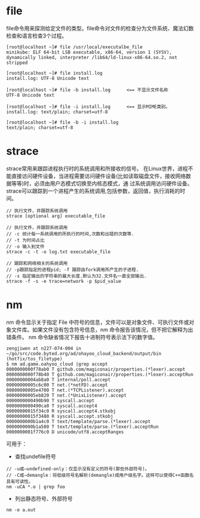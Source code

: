 # file
file命令用来探测给定文件的类型。file命令对文件的检查分为文件系统、魔法幻数检查和语言检查3个过程。

```
[root@localhost ~]# file /usr/local/executalbe_file
minikube: ELF 64-bit LSB executable, x86-64, version 1 (SYSV), dynamically linked, interpreter /lib64/ld-linux-x86-64.so.2, not stripped

[root@localhost ~]# file install.log
install.log: UTF-8 Unicode text

[root@localhost ~]# file -b install.log      <== 不显示文件名称
UTF-8 Unicode text

[root@localhost ~]# file -i install.log      <== 显示MIME类别。
install.log: text/plain; charset=utf-8

[root@localhost ~]# file -b -i install.log
text/plain; charset=utf-8
```

# strace
strace常用来跟踪进程执行时的系统调用和所接收的信号。 在Linux世界，进程不能直接访问硬件设备，当进程需要访问硬件设备(比如读取磁盘文件，接收网络数据等等)时，必须由用户态模式切换至内核态模式，通 过系统调用访问硬件设备。strace可以跟踪到一个进程产生的系统调用,包括参数，返回值，执行消耗的时间。

```
// 执行文件，并跟踪系统调用
strace [optional arg] executable_file

// 执行文件，并跟踪系统调用
// -c 统计每一系统调用的所执行的时间,次数和出错的次数等.
// -t 为时间占比
// -o 输入到文件
strace -c -t -o log.txt executable_file

// 跟踪和网络相关的系统调用
// -p跟踪指定的进程pid; -f 跟踪由fork调用所产生的子进程.
// -s 指定输出的字符串的最大长度.默认为32.文件名一直全部输出.
strace -f -s -e trace=network -p $pid_value 
```

# nm
nm 命令显示关于指定 File 中符号的信息，文件可以是对象文件、可执行文件或对象文件库。如果文件没有包含符号信息，nm 命令报告该情况，但不把它解释为出错条件。 nm 命令缺省情况下报告十进制符号表示法下的数字值。

```
zengjiwen at n227-074-004 in ~/go/src/code.byted.org/ad/ohayoo_cloud_backend/output/bin (hotfix/tos_filetype)
$ nm ad.game.oahyoo_cloud |grep accept
0000000000f78ab0 T github.com/magiconair/properties.(*lexer).accept
0000000000f78b40 T github.com/magiconair/properties.(*lexer).acceptRun
00000000004ab8a0 T internal/poll.accept
00000000005c6c00 T net.(*netFD).accept
00000000005e4700 T net.(*TCPListener).accept
00000000005eb820 T net.(*UnixListener).accept
0000000000490b90 T syscall.accept
0000000000490ca0 T syscall.accept4
00000000015f34c0 R syscall.accept4.stkobj
00000000015f3480 R syscall.accept.stkobj
0000000000b1a4c0 T text/template/parse.(*lexer).accept
0000000000b1a580 T text/template/parse.(*lexer).acceptRun
0000000001f776c0 D unicode/utf8.acceptRanges
```

可用于：
- 查找undefile符号
```
// -u或–undefined-only：仅显示没有定义的符号(那些外部符号)。
// -C或–demangle：将低级符号名解析(demangle)成用户级名字。这样可以使得C++函数名具有可读性。
nm -uCA *.o | grep foo
```
- 列出静态符号、外部符号
```
nm -e a.out
```